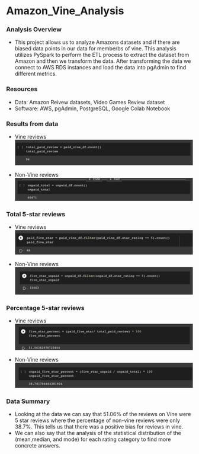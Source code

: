 # Amazon_Vine_Analysis

### Analysis Overview
- This project allows us to analyze Amazons datasets and if there are biased data points in our data for memberbs of vine. This analysis utilizes PySpark to perform the ETL process to extract the dataset from Amazon and then we transform the data. After transforming the data we connect to AWS RDS instances and load the data into pgAdmin to find different metrics.

### Resources
- Data: Amazon Reivew datasets, Video Games Review dataset
- Software: AWS, pgAdmin, PostgreSQL, Google Colab Notebook

### Results from data
- Vine reviews
![vine_view](vine_view.png)

- Non-Vine reviews
![non_vine](non_vine.png)

### Total 5-star reviews
- Vine reviews
![5_star_total](5_star_total.png)

- Non-Vine reviews
![non_5_star](non_5_star.png)

### Percentage 5-star reviews
- Vine reviews
![perc_5_star](perc_5_star.png)

- Non-Vine reviews
![non_perc_5_star](non_perc_5_star.png)

### Data Summary
- Looking at the data we can say that 51.06% of the reviews on Vine were 5 star reviews where the percentage of non-vine reviews were only 38.7%. This tells us that there was a positive bias for reviews in vine.
- We can also say that the analysis of the statistical distribution of the (mean,median, and mode) for each rating category to find more concrete answers. 

